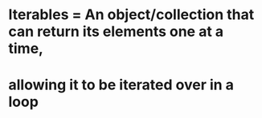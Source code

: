 # Iterables = An object/collection that can return  its elements one at a time,
#             allowing it to be iterated over in a loop